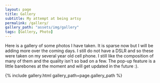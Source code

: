 ```yaml
---
layout: page
title: Gallery
subtitle: My attempt at being artsy
permalink: /gallery/
gallery_path: "assets/img/gallery"
tags: [Gallery, Photo]
---
```


Here is a gallery of some photos I have taken. It is sparse now but I will be adding more over the coming days. I still do not have a DSLR and so these were taken on my several year old cell phone. I still like the composition of many of them and the quality isn't so bad on a few. The pop-up feature is a little barebones at the moment and will get updated in the future :).

{% include gallery.html gallery_path=page.gallery_path %}
